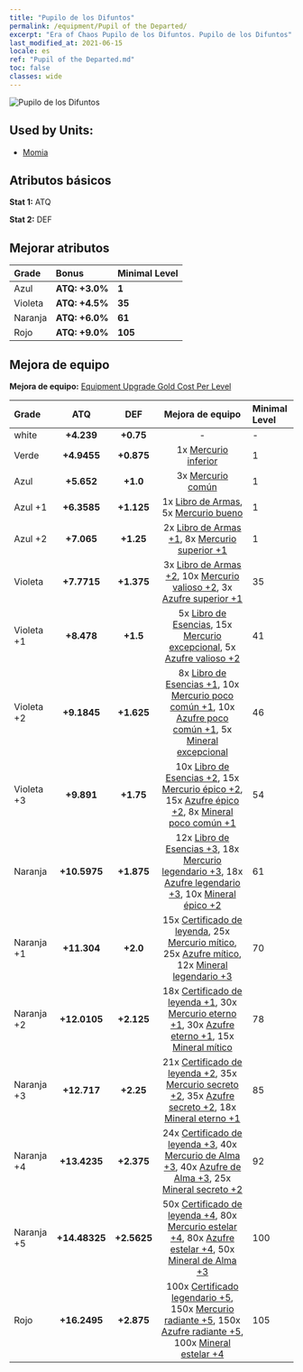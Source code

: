 ```yaml
---
title: "Pupilo de los Difuntos"
permalink: /equipment/Pupil of the Departed/
excerpt: "Era of Chaos Pupilo de los Difuntos. Pupilo de los Difuntos"
last_modified_at: 2021-06-15
locale: es
ref: "Pupil of the Departed.md"
toc: false
classes: wide
---
```


  ![Pupilo de los Difuntos](/images/e/e_3083.png)

## Used by Units:

* [Momia](/es/units/Mummy/) 


## Atributos básicos
 **Stat 1:** ATQ

 **Stat 2:** DEF

## Mejorar atributos

  |     Grade    |   Bonus | Minimal Level | 
  |:-------------|:--------|:--------------| 
  | Azul | **ATQ: +3.0%** | **1** | 
  | Violeta | **ATQ: +4.5%** | **35** | 
  | Naranja | **ATQ: +6.0%** | **61** | 
  | Rojo | **ATQ: +9.0%** | **105** | 


## Mejora de equipo
 **Mejora de equipo:** [Equipment Upgrade Gold Cost Per Level](/equipment/EquipmentUpgradeCostPerLevel/) 

  |          Grade      | ATQ | DEF | Mejora de equipo | Minimal Level |
  |:--------------------|:---------:|:---------:|:----------------:|:--------------|
  | white | **+4.239** | **+0.75** | - | - |
  | Verde | **+4.9455** | **+0.875** | 1x [Mercurio inferior](/ItemsES/mat_2/) | 1 |
  | Azul | **+5.652** | **+1.0** | 3x [Mercurio común](/ItemsES/mat_8/) | 1 |
  | Azul +1 | **+6.3585** | **+1.125** | 1x [Libro de Armas](/ItemsES/mat_18/), 5x [Mercurio bueno](/ItemsES/mat_14/) | 1 |
  | Azul +2 | **+7.065** | **+1.25** | 2x [Libro de Armas +1](/ItemsES/mat_25/), 8x [Mercurio superior +1](/ItemsES/mat_21/) | 1 |
  | Violeta | **+7.7715** | **+1.375** | 3x [Libro de Armas +2](/ItemsES/mat_32/), 10x [Mercurio valioso +2](/ItemsES/mat_28/), 3x [Azufre superior +1](/ItemsES/mat_22/) | 35 |
  | Violeta +1 | **+8.478** | **+1.5** | 5x [Libro de Esencias](/ItemsES/mat_39/), 15x [Mercurio excepcional](/ItemsES/mat_35/), 5x [Azufre valioso +2](/ItemsES/mat_29/) | 41 |
  | Violeta +2 | **+9.1845** | **+1.625** | 8x [Libro de Esencias +1](/ItemsES/mat_46/), 10x [Mercurio poco común +1](/ItemsES/mat_42/), 10x [Azufre poco común +1](/ItemsES/mat_43/), 5x [Mineral excepcional](/ItemsES/mat_33/) | 46 |
  | Violeta +3 | **+9.891** | **+1.75** | 10x [Libro de Esencias +2](/ItemsES/mat_53/), 15x [Mercurio épico +2](/ItemsES/mat_49/), 15x [Azufre épico +2](/ItemsES/mat_50/), 8x [Mineral poco común +1](/ItemsES/mat_40/) | 54 |
  | Naranja | **+10.5975** | **+1.875** | 12x [Libro de Esencias +3](/ItemsES/mat_60/), 18x [Mercurio legendario +3](/ItemsES/mat_56/), 18x [Azufre legendario +3](/ItemsES/mat_57/), 10x [Mineral épico +2](/ItemsES/mat_47/) | 61 |
  | Naranja +1 | **+11.304** | **+2.0** | 15x [Certificado de leyenda](/ItemsES/mat_67/), 25x [Mercurio mítico](/ItemsES/mat_63/), 25x [Azufre mítico](/ItemsES/mat_64/), 12x [Mineral legendario +3](/ItemsES/mat_54/) | 70 |
  | Naranja +2 | **+12.0105** | **+2.125** | 18x [Certificado de leyenda +1](/ItemsES/mat_74/), 30x [Mercurio eterno +1](/ItemsES/mat_70/), 30x [Azufre eterno +1](/ItemsES/mat_71/), 15x [Mineral mítico](/ItemsES/mat_61/) | 78 |
  | Naranja +3 | **+12.717** | **+2.25** | 21x [Certificado de leyenda +2](/ItemsES/mat_81/), 35x [Mercurio secreto +2](/ItemsES/mat_77/), 35x [Azufre secreto +2](/ItemsES/mat_78/), 18x [Mineral eterno +1](/ItemsES/mat_68/) | 85 |
  | Naranja +4 | **+13.4235** | **+2.375** | 24x [Certificado de leyenda +3](/ItemsES/mat_88/), 40x [Mercurio de Alma +3](/ItemsES/mat_84/), 40x [Azufre de Alma +3](/ItemsES/mat_85/), 25x [Mineral secreto +2](/ItemsES/mat_75/) | 92 |
  | Naranja +5 | **+14.48325** | **+2.5625** | 50x [Certificado de leyenda +4](/ItemsES/mat_95/), 80x [Mercurio estelar +4](/ItemsES/mat_91/), 80x [Azufre estelar +4](/ItemsES/mat_92/), 50x [Mineral de Alma +3](/ItemsES/mat_82/) | 100 |
  | Rojo | **+16.2495** | **+2.875** | 100x [Certificado legendario +5](/ItemsES/mat_102/), 150x [Mercurio radiante +5](/ItemsES/mat_98/), 150x [Azufre radiante +5](/ItemsES/mat_99/), 100x [Mineral estelar +4](/ItemsES/mat_89/) | 105 |


